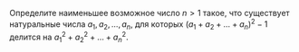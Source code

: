 Определите наименьшее возможное число $n > 1$ такое, что существует натуральные числа $a_1, a_2,\ldots, a_n,$ для которых ${(a_1+a_2+ \ldots+a_n)}^2-1$ делится на $a_1^2+a_2^2+ \ldots+a_n^2.$